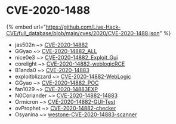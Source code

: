 # CVE-2020-1488
{% embed url="https://github.com/Live-Hack-CVE/full_database/blob/main/cves/2020/CVE-2020-1488.json" %}

* jas502n ~> [CVE-2020-14882](https://www.alice-snow.ru/2020/database/cve-2020-1488/cve-2020-14882-jas502n)
* GGyao ~> [CVE-2020-14882_ALL](https://www.alice-snow.ru/2020/database/cve-2020-1488/cve-2020-14882_all-ggyao)
* nice0e3 ~> [CVE-2020-14882_Exploit_Gui](https://www.alice-snow.ru/2020/database/cve-2020-1488/cve-2020-14882_exploit_gui-nice0e3)
* corelight ~> [CVE-2020-14882-weblogicRCE](https://www.alice-snow.ru/2020/database/cve-2020-1488/cve-2020-14882-weblogicrce-corelight)
* B1anda0 ~> [CVE-2020-14883](https://www.alice-snow.ru/2020/database/cve-2020-1488/cve-2020-14883-b1anda0)
* exploitblizzard ~> [CVE-2020-14882-WebLogic](https://www.alice-snow.ru/2020/database/cve-2020-1488/cve-2020-14882-weblogic-exploitblizzard)
* GGyao ~> [CVE-2020-14882_POC](https://www.alice-snow.ru/2020/database/cve-2020-1488/cve-2020-14882_poc-ggyao)
* fan1029 ~> [CVE-2020-14883EXP](https://www.alice-snow.ru/2020/database/cve-2020-1488/cve-2020-14883exp-fan1029)
* N0Coriander ~> [CVE-2020-14882-14883](https://www.alice-snow.ru/2020/database/cve-2020-1488/cve-2020-14882-14883-n0coriander)
* Ormicron ~> [CVE-2020-14882-GUI-Test](https://www.alice-snow.ru/2020/database/cve-2020-1488/cve-2020-14882-gui-test-ormicron)
* ovProphet ~> [CVE-2020-14882-checker](https://www.alice-snow.ru/2020/database/cve-2020-1488/cve-2020-14882-checker-ovprophet)
* Osyanina ~> [westone-CVE-2020-14883-scanner](https://www.alice-snow.ru/2020/database/cve-2020-1488/westone-cve-2020-14883-scanner-osyanina)